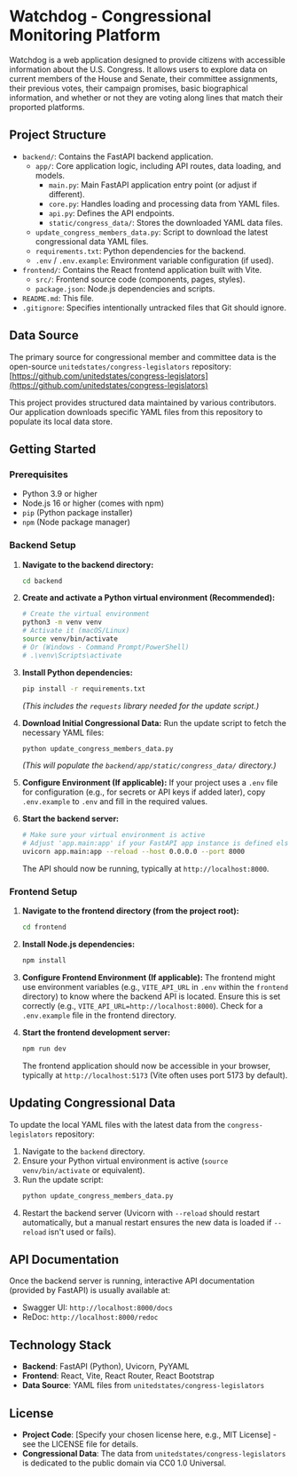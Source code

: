 # Watchdog - Congressional Monitoring Platform

Watchdog is a web application designed to provide citizens with accessible information about the U.S. Congress. It allows users to explore data on current members of the House and Senate, their committee assignments, their previous votes, their campaign promises, basic biographical information, and whether or not they are voting along lines that match their proported platforms. 

## Project Structure

*   `backend/`: Contains the FastAPI backend application.
    *   `app/`: Core application logic, including API routes, data loading, and models.
        *   `main.py`: Main FastAPI application entry point (or adjust if different).
        *   `core.py`: Handles loading and processing data from YAML files.
        *   `api.py`: Defines the API endpoints.
        *   `static/congress_data/`: Stores the downloaded YAML data files.
    *   `update_congress_members_data.py`: Script to download the latest congressional data YAML files.
    *   `requirements.txt`: Python dependencies for the backend.
    *   `.env` / `.env.example`: Environment variable configuration (if used).
*   `frontend/`: Contains the React frontend application built with Vite.
    *   `src/`: Frontend source code (components, pages, styles).
    *   `package.json`: Node.js dependencies and scripts.
*   `README.md`: This file.
*   `.gitignore`: Specifies intentionally untracked files that Git should ignore.

## Data Source

The primary source for congressional member and committee data is the open-source `unitedstates/congress-legislators` repository:
[https://github.com/unitedstates/congress-legislators](https://github.com/unitedstates/congress-legislators)

This project provides structured data maintained by various contributors. Our application downloads specific YAML files from this repository to populate its local data store.

## Getting Started

### Prerequisites

*   Python 3.9 or higher
*   Node.js 16 or higher (comes with npm)
*   `pip` (Python package installer)
*   `npm` (Node package manager)

### Backend Setup

1.  **Navigate to the backend directory:**
    ```bash
    cd backend
    ```

2.  **Create and activate a Python virtual environment (Recommended):**
    ```bash
    # Create the virtual environment
    python3 -m venv venv
    # Activate it (macOS/Linux)
    source venv/bin/activate
    # Or (Windows - Command Prompt/PowerShell)
    # .\venv\Scripts\activate
    ```

3.  **Install Python dependencies:**
    ```bash
    pip install -r requirements.txt
    ```
    *(This includes the `requests` library needed for the update script.)*

4.  **Download Initial Congressional Data:**
    Run the update script to fetch the necessary YAML files:
    ```bash
    python update_congress_members_data.py
    ```
    *(This will populate the `backend/app/static/congress_data/` directory.)*

5.  **Configure Environment (If applicable):**
    If your project uses a `.env` file for configuration (e.g., for secrets or API keys if added later), copy `.env.example` to `.env` and fill in the required values.

6.  **Start the backend server:**
    ```bash
    # Make sure your virtual environment is active
    # Adjust 'app.main:app' if your FastAPI app instance is defined elsewhere
    uvicorn app.main:app --reload --host 0.0.0.0 --port 8000
    ```
    The API should now be running, typically at `http://localhost:8000`.

### Frontend Setup

1.  **Navigate to the frontend directory (from the project root):**
    ```bash
    cd frontend
    ```

2.  **Install Node.js dependencies:**
    ```bash
    npm install
    ```

3.  **Configure Frontend Environment (If applicable):**
    The frontend might use environment variables (e.g., `VITE_API_URL` in `.env` within the `frontend` directory) to know where the backend API is located. Ensure this is set correctly (e.g., `VITE_API_URL=http://localhost:8000`). Check for a `.env.example` file in the frontend directory.

4.  **Start the frontend development server:**
    ```bash
    npm run dev
    ```
    The frontend application should now be accessible in your browser, typically at `http://localhost:5173` (Vite often uses port 5173 by default).

## Updating Congressional Data

To update the local YAML files with the latest data from the `congress-legislators` repository:

1.  Navigate to the `backend` directory.
2.  Ensure your Python virtual environment is active (`source venv/bin/activate` or equivalent).
3.  Run the update script:
    ```bash
    python update_congress_members_data.py
    ```
4.  Restart the backend server (Uvicorn with `--reload` should restart automatically, but a manual restart ensures the new data is loaded if `--reload` isn't used or fails).

## API Documentation

Once the backend server is running, interactive API documentation (provided by FastAPI) is usually available at:

*   Swagger UI: `http://localhost:8000/docs`
*   ReDoc: `http://localhost:8000/redoc`

## Technology Stack

*   **Backend**: FastAPI (Python), Uvicorn, PyYAML
*   **Frontend**: React, Vite, React Router, React Bootstrap
*   **Data Source**: YAML files from `unitedstates/congress-legislators`

## License

*   **Project Code**: [Specify your chosen license here, e.g., MIT License] - see the LICENSE file for details.
*   **Congressional Data**: The data from `unitedstates/congress-legislators` is dedicated to the public domain via CC0 1.0 Universal. 